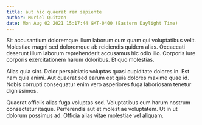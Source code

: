```yaml
---
title: aut hic quaerat rem sapiente
author: Muriel Quitzon
date: Mon Aug 02 2021 15:17:44 GMT-0400 (Eastern Daylight Time)
---
```

Sit accusantium doloremque illum laborum cum quam qui voluptatibus velit. Molestiae magni sed doloremque ab reiciendis quidem alias. Occaecati deserunt illum laborum reprehenderit accusamus hic odio illo. Corporis iure corporis exercitationem harum doloribus. Et quo molestias.

 Alias quia sint. Dolor perspiciatis voluptas quasi cupiditate dolores in. Est nam quia animi. Aut quaerat sed earum est quia dolores maxime quae id. Nobis corrupti consequatur enim vero asperiores fuga laboriosam tenetur dignissimos.

 Quaerat officiis alias fuga voluptas sed. Voluptatibus eum harum nostrum consectetur itaque. Perferendis aut et molestiae voluptatem. Ut in ut dolorum possimus ad. Officia alias vitae molestiae vel aliquam.